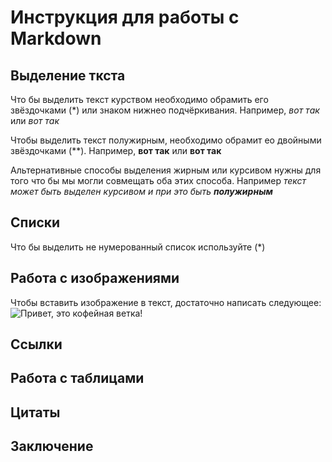 # Инструкция для работы с Markdown

## Выделение ткста
Что бы выделить текст курством необходимо обрамить его звёздочками (*) или знаком нижнео подчёркивания. Например, *вот так* или _вот так_

Чтобы выделить текст полужирным, необходимо обрамит ео двойными звёздочками (**).
Например, **вот так** или __вот так__

Альтернативные способы выделения жирным или курсивом нужны для того что бы мы могли совмещать оба этих способа. Например _текст может быть выделен курсивом и при это быть **полужирным**_
## Списки
Что бы выделить не нумерованный список используйте (*)
## Работа с изображениями
Чтобы вставить изображение в текст, достаточно написать следующее:
![Привет, это кофейная ветка!](coffee.jpg)
## Ссылки

## Работа с таблицами

## Цитаты

## Заключение